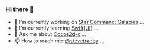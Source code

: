 ### Hi there 👋

- 🔭 I’m currently working on [Star Command: Galaxies](https://starcommandgalaxies.com/) ...
- 🌱 I’m currently learning [Swift\[UI\]](https://docs.swift.org/swift-book/) ...
- 💬 Ask me about [Cocos2d-x](https://discuss.cocos2d-x.org) ...
- 📫 How to reach me: [@stevetranby](http://twitter.com/stevetranby/) ...

<!--
**stevetranby/stevetranby** is a ✨ _special_ ✨ repository because its `README.md` (this file) appears on your GitHub profile.

Here are some ideas to get you started:

- 🔭 I’m currently working on ...
- 🌱 I’m currently learning ...
- 👯 I’m looking to collaborate on ...
- 🤔 I’m looking for help with ...
- 💬 Ask me about ...
- 📫 How to reach me: ...
- 😄 Pronouns: ...
- ⚡ Fun fact: ...
-->
